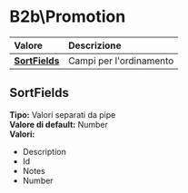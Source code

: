 # B2b\Promotion

| Valore | Descrizione |
| :--- | :--- |
| [**SortFields**](b2bpromotion.md#sortfields) | Campi per l'ordinamento |

## SortFields

**Tipo:** Valori separati da pipe  
**Valore di default:** Number  
**Valori:**

* Description
* Id
* Notes
* Number

